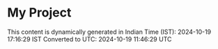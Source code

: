 # My Project

This content is dynamically generated in Indian Time (IST): 2024-10-19 17:16:29 IST
Converted to UTC: 2024-10-19 11:46:29 UTC
